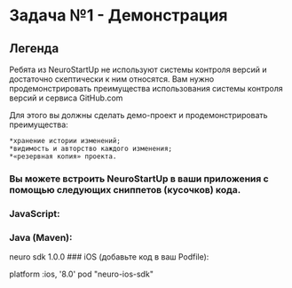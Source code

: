 # **Задача №1 - Демонстрация**
## **Легенда**
Ребята из NeuroStartUp не используют системы контроля версий и достаточно скептически к ним относятся. Вам нужно продемонстрировать преимущества использования системы контроля версий и сервиса GitHub.com

Для этого вы должны сделать демо-проект и продемонстрировать преимущества:

	*хранение истории изменений;
	*видимость и авторство каждого изменения;
	*«резервная копия» проекта.

### Вы можете встроить NeuroStartUp в ваши приложения с помощью следующих сниппетов (кусочков) кода.

### JavaScript:

<script src="https://localhost/neuro.sdk.min.js"></script>
### Java (Maven):

<dependency>
  <groupId>neuro</groupId>
  <artifactId>sdk</artifactId>
  <version>1.0.0</version>
</dependency>
### iOS (добавьте код в ваш Podfile):

platform :ios, '8.0'
pod "neuro-ios-sdk"